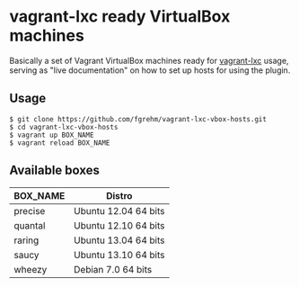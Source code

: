 # vagrant-lxc ready VirtualBox machines

Basically a set of Vagrant VirtualBox machines ready for [vagrant-lxc](https://github.com/fgrehm/vagrant-lxc)
usage, serving as "live documentation" on how to set up hosts for using the plugin.

## Usage

```
$ git clone https://github.com/fgrehm/vagrant-lxc-vbox-hosts.git
$ cd vagrant-lxc-vbox-hosts
$ vagrant up BOX_NAME
$ vagrant reload BOX_NAME
```

## Available boxes

| BOX_NAME | Distro |
| -------- | ------ |
| precise | Ubuntu 12.04 64 bits |
| quantal | Ubuntu 12.10 64 bits |
| raring  | Ubuntu 13.04 64 bits |
| saucy   | Ubuntu 13.10 64 bits |
| wheezy  | Debian 7.0 64 bits |
